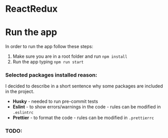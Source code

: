 # ReactRedux

# Run the app

In order to run the app follow these steps:

1. Make sure you are in a root folder and run `npm install`
2. Run the app typing `npm run start`

### Selected packages installed reason:

I decided to describe in a short sentence why some packages are included in the project.

- **Husky** - needed to run pre-commit tests
- **Eslint** - to show errors/warnings in the code - rules can be modified in `.eslintrc`
- **Prettier** - to format the code - rules can be modified in `.prettierrc`

### TODO:
